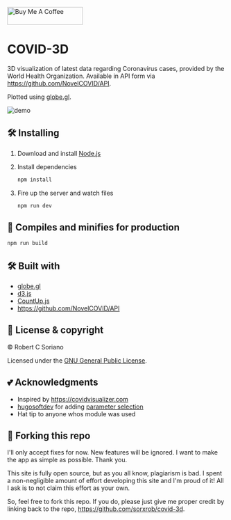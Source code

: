 <a href="https://www.buymeacoffee.com/7eDr4fv" target="_blank"><img src="https://cdn.buymeacoffee.com/buttons/lato-orange.png" alt="Buy Me A Coffee" style="height: 41px !important;width: 174px !important;" ></a>

# COVID-3D

3D visualization of latest data regarding Coronavirus cases, provided by the World Health Organization. Available in API form via https://github.com/NovelCOVID/API.

Plotted using [globe.gl](https://github.com/vasturiano/globe.gl).

![demo](https://i.imgur.com/sClErhT.gif)

## 🛠 Installing

1. Download and install [Node.js](https://nodejs.org/en/)

2. Install dependencies

   ```bash
   npm install
   ```

3. Fire up the server and watch files

   ```bash
   npm run dev
   ```
 
## 🚀 Compiles and minifies for production

```bash
npm run build
```

## 🛠 Built with

- [globe.gl](https://github.com/vasturiano/globe.gl)
- [d3.js](https://d3js.org/)
- [CountUp.js](https://inorganik.github.io/countUp.js/)
- https://github.com/NovelCOVID/API

## 📝 License & copyright

© Robert C Soriano

Licensed under the [GNU General Public License](LICENSE.md).

## 💕 Acknowledgments

- Inspired by https://covidvisualizer.com
- [hugosoftdev](https://github.com/hugosoftdev) for adding [parameter selection](https://github.com/sorxrob/covid-3d/pull/8)
- Hat tip to anyone whos module was used

## 🚨 Forking this repo

I'll only accept fixes for now. New features will be ignored. I want to make the app as simple as possible. Thank you.

This site is fully open source, but as you all know, plagiarism is bad. I spent a non-negligible amount of effort developing this site and I'm proud of it! All I ask is to not claim this effort as your own.

So, feel free to fork this repo. If you do, please just give me proper credit by linking back to the repo, https://github.com/sorxrob/covid-3d.
